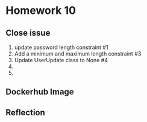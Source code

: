 # Homework 10

## Close issue 
1. update password length constraint #1
2. Add a minimum and maximum length constraint #3
3. Update UserUpdate class to None #4
4.
5.

## Dockerhub Image

## Reflection
